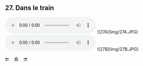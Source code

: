 ## 27. Dans le train

  <audio controls>
    <source src="sound/27A.ogg"></source>
  </audio>
![27A](img/27A.JPG)

  <audio controls>
    <source src="sound/27B.ogg"></source>
  </audio>
![27B](img/27B.JPG)

<p style='font-weight:bolder'>
  <a href='26.html' title='Önceki sayfa'>⇦</a>&emsp;
  <a href='..' title='Ana sayfa'>⇧</a>&emsp;
  <a href='28.html' title='Sonraki sayfa'>⇨</a>
</p>